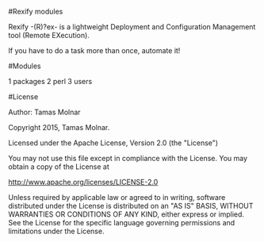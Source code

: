 #Rexify modules

Rexify -(R)?ex- is a lightweight Deployment and Configuration Management tool (Remote EXecution).

If you have to do a task more than once, automate it!

#Modules

1 packages
2 perl
3 users

#License

Author: Tamas Molnar

Copyright 2015, Tamas Molnar.

Licensed under the Apache License, Version 2.0 (the "License")

You may not use this file except in compliance with the License.
You may obtain a copy of the License at

http://www.apache.org/licenses/LICENSE-2.0

Unless required by applicable law or agreed to in writing, software
distributed under the License is distributed on an "AS IS" BASIS,
WITHOUT WARRANTIES OR CONDITIONS OF ANY KIND, either express or implied.
See the License for the specific language governing permissions and 
limitations under the License. 

